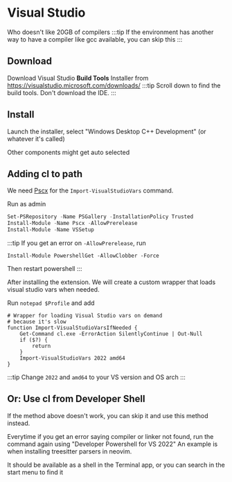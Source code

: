 # Visual Studio
Who doesn't like 20GB of compilers
:::tip
If the environment has another way to have a compiler like gcc available, you can skip this
:::

## Download
Download Visual Studio **Build Tools** Installer from https://visualstudio.microsoft.com/downloads/
:::tip
Scroll down to find the build tools. Don't download the IDE.
:::

## Install
Launch the installer, select "Windows Desktop C++ Development" (or whatever it's called)

Other components might get auto selected

## Adding cl to path
We need [Pscx](https://www.powershellgallery.com/packages/Pscx) for the `Import-VisualStudioVars` command.

Run as admin
```powershell
Set-PSRepository -Name PSGallery -InstallationPolicy Trusted
Install-Module -Name Pscx -AllowPrerelease
Install-Module -Name VSSetup
```
:::tip
If you get an error on `-AllowPrerelease`, run
```
Install-Module PowershellGet -AllowClobber -Force
```
Then restart powershell
:::

After installing the extension. We will create a custom wrapper that loads visual studio vars when needed.

Run `notepad $Profile` and add
```
# Wrapper for loading Visual Studio vars on demand
# because it's slow
function Import-VisualStudioVarsIfNeeded {
    Get-Command cl.exe -ErrorAction SilentlyContinue | Out-Null
    if ($?) {
        return
    }
    Import-VisualStudioVars 2022 amd64
}
```
:::tip
Change `2022` and `amd64` to your VS version and OS arch
:::

## Or: Use cl from Developer Shell
If the method above doesn't work, you can skip it and use this method instead.

Everytime if you get an error saying compiler or linker not found, run the command again using "Developer Powershell for VS 2022" An example is when installing treesitter parsers in neovim.

It should be available as a shell in the Terminal app, or you can search in the start menu to find it
